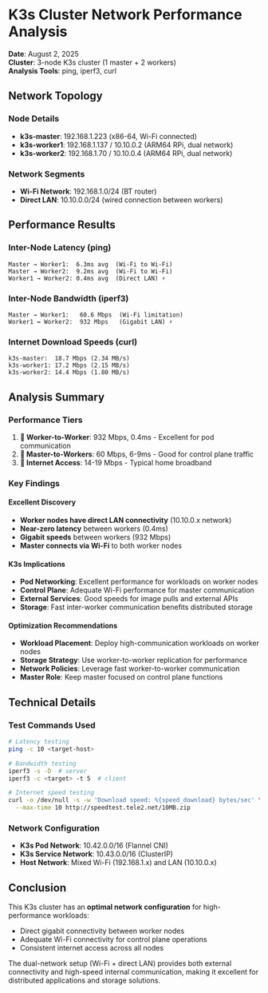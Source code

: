 # K3s Cluster Network Performance Analysis

**Date**: August 2, 2025  
**Cluster**: 3-node K3s cluster (1 master + 2 workers)  
**Analysis Tools**: ping, iperf3, curl

## Network Topology

### Node Details
- **k3s-master**: 192.168.1.223 (x86-64, Wi-Fi connected)
- **k3s-worker1**: 192.168.1.137 / 10.10.0.2 (ARM64 RPi, dual network)
- **k3s-worker2**: 192.168.1.70 / 10.10.0.4 (ARM64 RPi, dual network)

### Network Segments
- **Wi-Fi Network**: 192.168.1.0/24 (BT router)
- **Direct LAN**: 10.10.0.0/24 (wired connection between workers)

## Performance Results

### Inter-Node Latency (ping)
```
Master → Worker1:  6.3ms avg  (Wi-Fi to Wi-Fi)
Master → Worker2:  9.2ms avg  (Wi-Fi to Wi-Fi)
Worker1 → Worker2: 0.4ms avg  (Direct LAN) ⚡
```

### Inter-Node Bandwidth (iperf3)
```
Master → Worker1:   60.6 Mbps  (Wi-Fi limitation)
Worker1 ↔ Worker2:  932 Mbps   (Gigabit LAN) ⚡
```

### Internet Download Speeds (curl)
```
k3s-master:  18.7 Mbps (2.34 MB/s)
k3s-worker1: 17.2 Mbps (2.15 MB/s)
k3s-worker2: 14.4 Mbps (1.80 MB/s)
```

## Analysis Summary

### Performance Tiers
1. **🥇 Worker-to-Worker**: 932 Mbps, 0.4ms - Excellent for pod communication
2. **🥈 Master-to-Workers**: 60 Mbps, 6-9ms - Good for control plane traffic  
3. **🥉 Internet Access**: 14-19 Mbps - Typical home broadband

### Key Findings

#### Excellent Discovery
- **Worker nodes have direct LAN connectivity** (10.10.0.x network)
- **Near-zero latency** between workers (0.4ms)
- **Gigabit speeds** between workers (932 Mbps)
- **Master connects via Wi-Fi** to both worker nodes

#### K3s Implications
- **Pod Networking**: Excellent performance for workloads on worker nodes
- **Control Plane**: Adequate Wi-Fi performance for master communication
- **External Services**: Good speeds for image pulls and external APIs
- **Storage**: Fast inter-worker communication benefits distributed storage

#### Optimization Recommendations
- **Workload Placement**: Deploy high-communication workloads on worker nodes
- **Storage Strategy**: Use worker-to-worker replication for performance
- **Network Policies**: Leverage fast worker-to-worker communication
- **Master Role**: Keep master focused on control plane functions

## Technical Details

### Test Commands Used
```bash
# Latency testing
ping -c 10 <target-host>

# Bandwidth testing  
iperf3 -s -D  # server
iperf3 -c <target> -t 5  # client

# Internet speed testing
curl -o /dev/null -s -w 'Download speed: %{speed_download} bytes/sec' \
  --max-time 10 http://speedtest.tele2.net/10MB.zip
```

### Network Configuration
- **K3s Pod Network**: 10.42.0.0/16 (Flannel CNI)
- **K3s Service Network**: 10.43.0.0/16 (ClusterIP)
- **Host Network**: Mixed Wi-Fi (192.168.1.x) and LAN (10.10.0.x)

## Conclusion

This K3s cluster has an **optimal network configuration** for high-performance workloads:
- Direct gigabit connectivity between worker nodes
- Adequate Wi-Fi connectivity for control plane operations  
- Consistent internet access across all nodes

The dual-network setup (Wi-Fi + direct LAN) provides both external connectivity and high-speed internal communication, making it excellent for distributed applications and storage solutions.
